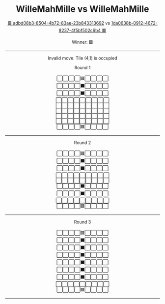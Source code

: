 <div align="center"><h1>WilleMahMille vs WilleMahMille</h1><p><a href="https://github.com/Hampfh/Hampfh/issues/56">🟩 adbd08b3-8504-4b72-83ae-23b843313692</a> vs <a href="https://github.com/Hampfh/Hampfh/issues/55">1da0638b-0912-4672-8237-4f5bf502c6b4 🟥</a></p>
<p>Winner: 🟩</p></div>

---
<div align="center"><p>Invalid move: Tile (4,1) is occupied</p></div>

<div align="center">Round 1</div><br/>
<div align="center">
⬜️⬜️⬜️⬜️🟥⬜️⬜️⬜️⬜️<br>⬜️⬜️⬜️⬜️⬛️⬜️⬜️⬜️⬜️<br>⬜️⬜️⬜️⬜️⬛️⬜️⬜️⬜️⬜️<br>⬜️⬜️⬜️⬜️⬜️⬜️⬜️⬜️⬜️<br>⬜️⬜️⬜️⬜️⬜️⬜️⬜️⬜️⬜️<br>⬜️⬜️⬜️⬜️⬜️⬜️⬜️⬜️⬜️<br>⬜️⬜️⬜️⬜️⬜️⬜️⬜️⬜️⬜️<br>⬜️⬜️⬜️⬜️⬜️⬜️⬜️⬜️⬜️<br>⬜️⬜️⬜️⬜️🟩⬜️⬜️⬜️⬜️<br></div>

---

<div align="center">Round 2</div><br/>
<div align="center">
⬜️⬜️⬜️⬜️🟥⬜️⬜️⬜️⬜️<br>⬜️⬜️⬜️⬜️⬛️⬜️⬜️⬜️⬜️<br>⬜️⬜️⬜️⬜️⬛️⬜️⬜️⬜️⬜️<br>⬜️⬜️⬜️⬜️⬜️⬜️⬜️⬜️⬜️<br>⬜️⬜️⬜️⬜️⬜️⬜️⬜️⬜️⬜️<br>⬜️⬜️⬜️⬜️⬛️⬜️⬜️⬜️⬜️<br>⬜️⬜️⬜️⬜️⬛️⬜️⬜️⬜️⬜️<br>⬜️⬜️⬜️⬜️⬜️⬜️⬜️⬜️⬜️<br>⬜️⬜️⬜️⬜️🟩⬜️⬜️⬜️⬜️<br></div>

---

<div align="center">Round 3</div><br/>
<div align="center">
⬜️⬜️⬜️⬜️🟥⬜️⬜️⬜️⬜️<br>⬜️⬜️⬜️⬜️⬛️⬜️⬜️⬜️⬜️<br>⬜️⬜️⬜️⬜️⬛️⬜️⬜️⬜️⬜️<br>⬜️⬜️⬜️⬜️⬛️⬜️⬜️⬜️⬜️<br>⬜️⬜️⬜️⬜️⬛️⬜️⬜️⬜️⬜️<br>⬜️⬜️⬜️⬜️⬛️⬜️⬜️⬜️⬜️<br>⬜️⬜️⬜️⬜️⬛️⬜️⬜️⬜️⬜️<br>⬜️⬜️⬜️⬜️⬜️⬜️⬜️⬜️⬜️<br>⬜️⬜️⬜️⬜️🟩⬜️⬜️⬜️⬜️<br></div>

---

